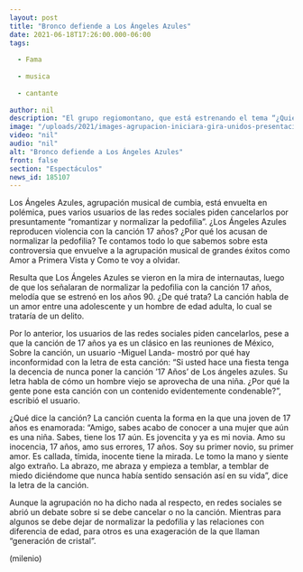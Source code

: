 ```yaml
---
layout: post
title: "Bronco defiende a Los Ángeles Azules"
date: 2021-06-18T17:26:00.000-06:00
tags:
  
  - Fama
  
  - musica
  
  - cantante
  
author: nil
description: "El grupo regiomontano, que está estrenando el tema “¿Quién dijo yo?”, destacó que hay muchos temas que en realidad deberían quitar y que “cuando un grupo tiene éxito están viendo dónde ponerle la zancadilla."
image: "/uploads/2021/images-agrupacion-iniciara-gira-unidos-presentacion.jpeg"
video: "nil"
audio: "nil"
alt: "Bronco defiende a Los Ángeles Azules"
front: false
section: "Espectáculos"
news_id: 185107
---
```


Los Ángeles Azules, agrupación musical de cumbia, está envuelta en polémica, pues varios usuarios de las redes sociales piden cancelarlos por presuntamente “romantizar y normalizar la pedofilia”. ¿Los Ángeles Azules reproducen violencia con la canción 17 años? ¿Por qué los acusan de normalizar la pedofilia? Te contamos todo lo que sabemos sobre esta controversia que envuelve a la agrupación musical de grandes éxitos como Amor a Primera Vista y Como te voy a olvidar. 

Resulta que Los Ángeles Azules se vieron en la mira de internautas, luego de que los señalaran de normalizar la pedofilia con la canción 17 años, melodía que se estrenó en los años 90. ¿De qué trata? La canción habla de un amor entre una adolescente y un hombre de edad adulta, lo cual se trataría de un delito. 

Por lo anterior, los usuarios de las redes sociales piden cancelarlos, pese a que la canción de 17 años ya es un clásico en las reuniones de México,  Sobre la canción, un usuario -Miguel Landa- mostró por qué hay  inconformidad con la letra de esta canción: “Si usted hace una fiesta tenga la decencia de nunca poner la canción ’17 Años’ de Los ángeles azules. Su letra habla de cómo un hombre viejo se aprovecha de una niña. ¿Por qué la gente pone esta canción con un contenido evidentemente condenable?”, escribió el usuario.

¿Qué dice la canción? La canción cuenta la forma en la que una joven de 17 años es enamorada: “Amigo, sabes acabo de conocer a una mujer que aún es una niña. Sabes, tiene los 17 aún. Es jovencita y ya es mi novia. Amo su inocencia, 17 años, amo sus errores, 17 años. Soy su primer novio, su primer amor. Es callada, tímida, inocente tiene la mirada. Le tomo la mano y siente algo extraño. La abrazo, me abraza y empieza a temblar, a temblar de miedo diciéndome que nunca había sentido sensación así en su vida”, dice la letra de la canción.

Aunque la agrupación no ha dicho nada al respecto, en redes sociales se abrió un debate sobre si se debe cancelar o no la canción. Mientras para algunos se debe dejar de normalizar la pedofilia y las relaciones con diferencia de edad, para otros es una exageración de la que llaman “generación de cristal”. 

(milenio)